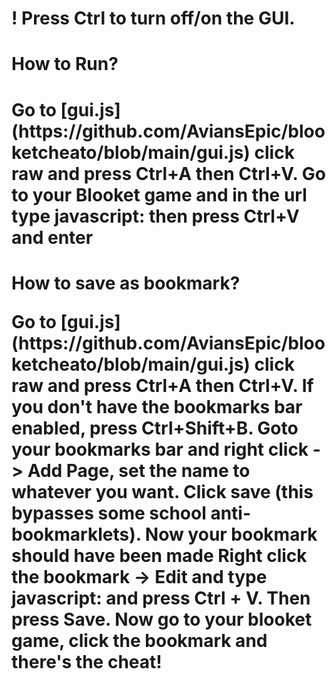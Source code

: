 <h1>! Press Ctrl to turn off/on the GUI.</h1>
<h1>How to Run?<h1>
<p>Go to [gui.js](https://github.com/AviansEpic/blooketcheato/blob/main/gui.js) click raw and press Ctrl+A then Ctrl+V.
Go to your Blooket game and in the url type javascript: then press Ctrl+V and enter</p>
<h1>How to save as bookmark?</p>
<p>Go to [gui.js](https://github.com/AviansEpic/blooketcheato/blob/main/gui.js) click raw and press Ctrl+A then Ctrl+V.
If you don't have the bookmarks bar enabled, press Ctrl+Shift+B. 
Goto your bookmarks bar and right click -> Add Page, set the name to whatever you want.
Click save (this bypasses some school anti-bookmarklets).
Now your bookmark should have been made
Right click the bookmark -> Edit and type javascript: and press Ctrl + V. Then press Save.
Now go to your blooket game, click the bookmark and there's the cheat!</p>
